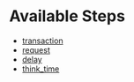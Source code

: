 # Available Steps 

- [transaction](transaction.md)
- [request](request.md)
- [delay](delay.md)
- [think_time](think_time.md)